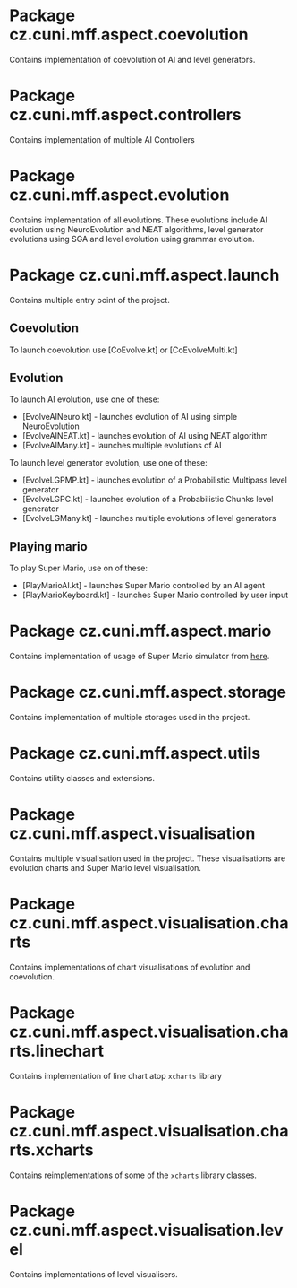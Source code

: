 # Package cz.cuni.mff.aspect.coevolution
Contains implementation of coevolution of AI and level generators.


# Package cz.cuni.mff.aspect.controllers
Contains implementation of multiple AI Controllers


# Package cz.cuni.mff.aspect.evolution
Contains implementation of all evolutions. These evolutions include AI evolution using NeuroEvolution and NEAT algorithms, level generator evolutions using SGA and level evolution using grammar evolution.


# Package cz.cuni.mff.aspect.launch
Contains multiple entry point of the project.

## Coevolution
To launch coevolution use [CoEvolve.kt] or [CoEvolveMulti.kt]

## Evolution
To launch AI evolution, use one of these:
 * [EvolveAINeuro.kt] - launches evolution of AI using simple NeuroEvolution
 * [EvolveAINEAT.kt] - launches evolution of AI using NEAT algorithm
 * [EvolveAIMany.kt] - launches multiple evolutions of AI
 
To launch level generator evolution, use one of these:
 * [EvolveLGPMP.kt] - launches evolution of a Probabilistic Multipass level generator
 * [EvolveLGPC.kt] - launches evolution of a Probabilistic Chunks level generator
 * [EvolveLGMany.kt] - launches multiple evolutions of level generators
 
## Playing mario
To play Super Mario, use on of these:
 * [PlayMarioAI.kt] - launches Super Mario controlled by an AI agent
 * [PlayMarioKeyboard.kt] - launches Super Mario controlled by user input


# Package cz.cuni.mff.aspect.mario
Contains implementation of usage of Super Mario simulator from [here](https://code.google.com/archive/p/marioai/).
 
 
# Package cz.cuni.mff.aspect.storage
Contains implementation of multiple storages used in the project.


# Package cz.cuni.mff.aspect.utils
Contains utility classes and extensions.


# Package cz.cuni.mff.aspect.visualisation
Contains multiple visualisation used in the project. These visualisations are evolution charts and Super Mario level visualisation.


# Package cz.cuni.mff.aspect.visualisation.charts
Contains implementations of chart visualisations of evolution and coevolution.


# Package cz.cuni.mff.aspect.visualisation.charts.linechart
Contains implementation of line chart atop `xcharts` library


# Package cz.cuni.mff.aspect.visualisation.charts.xcharts
Contains reimplementations of some of the `xcharts` library classes. 


# Package cz.cuni.mff.aspect.visualisation.level
Contains implementations of level visualisers.
